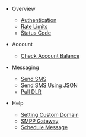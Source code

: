 - Overview
  - [Authentication](/docs/{{version}})
  - [Rate Limits](/docs/{{version}}#rate-limits)
  - [Status Code](/docs/{{version}}#http-status-codes)

- Account
  - [Check Account Balance](/docs/{{version}}/balance)

- Messaging
  - [Send SMS](/docs/{{version}}/send-sms)
  - [Send SMS Using JSON](/docs/{{version}}/send-sms-json)
  - [Pull DLR](/docs/{{version}}/sms-pull-dlr)
    
- Help
  - [Setting Custom Domain](/docs/{{version}}/branding)
  - [SMPP Gateway](/docs/{{version}}/smpp-gateway)
  - [Schedule Message](/docs/{{version}}/schedule)